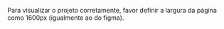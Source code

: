 Para visualizar o projeto corretamente, favor definir a largura da página como 1600px (igualmente ao do figma).
